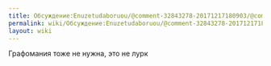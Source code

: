 ```yaml
---
title: Обсуждение:Enuzetudaboruou/@comment-32843278-20171217180903/@comment-34065979-20171224011807
permalink: wiki/Обсуждение:Enuzetudaboruou/@comment-32843278-20171217180903/@comment-34065979-20171224011807/
layout: wiki
---
```


Графомания тоже не нужна, это не лурк

